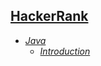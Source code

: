 ## [HackerRank](/Hackerrank)
 * *[Java](Hackerrank/Java)*
   * *[Introduction](Hackerrank/Java/Introduction)*
